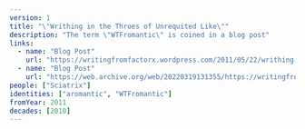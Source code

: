 ```yaml
---
version: 1
title: "\"Writhing in the Throes of Unrequited Like\""
description: "The term \"WTFromantic\" is coined in a blog post"
links:
  - name: "Blog Post"
    url: "https://writingfromfactorx.wordpress.com/2011/05/22/writhing-in-the-throes-of-unrequited-like/"
  - name: "Blog Post"
    url: "https://web.archive.org/web/20220319131355/https://writingfromfactorx.wordpress.com/2011/05/22/writhing-in-the-throes-of-unrequited-like/"
people: ["Sciatrix"]
identities: ["aromantic", "WTFromantic"]
fromYear: 2011
decades: [2010]
---
```

